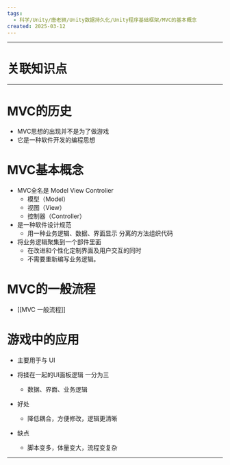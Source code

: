 ```yaml
---
tags:
  - 科学/Unity/唐老狮/Unity数据持久化/Unity程序基础框架/MVC的基本概念
created: 2025-03-12
---
```


---
# 关联知识点



---
# MVC的历史

- MVC思想的出现并不是为了做游戏
- 它是一种软件开发的编程思想
# MVC基本概念

- MVC全名是 Model View Controlier 
	- 模型（Model）
	- 视图（View）
	- 控制器（Controller）
- 是一种软件设计规范
	- 用一种业务逻辑、数据、界面显示 分离的方法组织代码
- 将业务逻辑聚集到一个部件里面
	- 在改进和个性化定制界面及用户交互的同时
	- 不需要重新编写业务逻辑。
# MVC的一般流程

- [[MVC 一般流程]]
# 游戏中的应用

- 主要用于与 UI

- 将揉在一起的UI面板逻辑 一分为三
	- 数据、界面、业务逻辑

- 好处
	- 降低耦合，方便修改，逻辑更清晰
- 缺点
	- 脚本变多，体量变大，流程变复杂



---